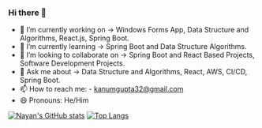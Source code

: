 ### Hi there 👋

- 🔭 I’m currently working on -> Windows Forms App, Data Structure and Algorithms, React.js, Spring Boot. 
- 🌱 I’m currently learning -> Spring Boot and Data Structure Algorithms.
- 👯 I’m looking to collaborate on -> Spring Boot and React Based Projects, Software Development Projects.
- 💬 Ask me about -> Data Structure and Algorithms, React, AWS, CI/CD, Spring Boot.
- 📫 How to reach me: - kanumgupta32@gmail.com
- 😄 Pronouns: He/Him

[![Nayan's GitHub stats](https://github-readme-stats.vercel.app/api?username=Nayan121com)](https://github.com/Nayan121com/github-readme-stats) [![Top Langs](https://github-readme-stats.vercel.app/api/top-langs/?username=Nayan121com)](https://github.com/Nayan121com/github-readme-stats)
